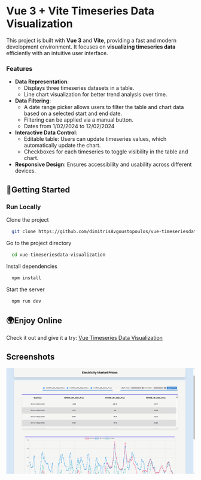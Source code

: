 # Vue 3 + Vite Timeseries Data Visualization  

This project is built with **Vue 3** and **Vite**, providing a fast and modern development environment. It focuses on **visualizing timeseries data** efficiently with an intuitive user interface.  

### Features    
- **Data Representation**:  
  - Displays three timeseries datasets in a table.  
  - Line chart visualization for better trend analysis over time.  
- **Data Filtering**:  
  - A date range picker allows users to filter the table and chart data based on a selected start and end date.  
  - Filtering can be applied via a manual button.
  - Dates from 1/02/2024 to 12/02/2024
- **Interactive Data Control**:  
  - Editable table: Users can update timeseries values, which automatically update the chart.    
  - Checkboxes for each timeseries to toggle visibility in the table and chart.
- **Responsive Design**: Ensures accessibility and usability across different devices.   

## 📍Getting Started  

### Run Locally  

Clone the project

```bash
  git clone https://github.com/dimitrisAvgoustopoulos/vue-timeseriesdata-visualization.git
```

Go to the project directory

```bash
  cd vue-timeseriesdata-visualization
```

Install dependencies

```bash
  npm install
```

Start the server

```bash
  npm run dev
```

## 🌍Enjoy Online

Check it out and give it a try: [Vue Timeseries Data Visualization](https://vue-timeseriesdata-visualization-cobm.vercel.app/)

## Screenshots
![Project Screenshot1](screenshot.png)


